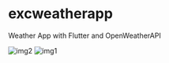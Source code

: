 # excweatherapp

Weather App with Flutter and OpenWeatherAPI

![img2](https://github.com/hermes13002/Weather-App/assets/82550064/4951ca14-fdaf-4593-9e17-66e48ce98aa8)
![img1](https://github.com/hermes13002/Weather-App/assets/82550064/1fe60e77-b59d-4568-a8e4-850dac0c1574)
